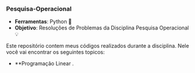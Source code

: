 ### Pesquisa-Operacional
- **Ferramentas**: Python 🐍
- **Objetivo**: Resoluções de Problemas da Disciplina Pesquisa Operacional 💡

Este repositório contem meus códigos realizados durante a disciplina. Nele você vai encontrar os seguintes topicos:
- **Programação Linear
.
